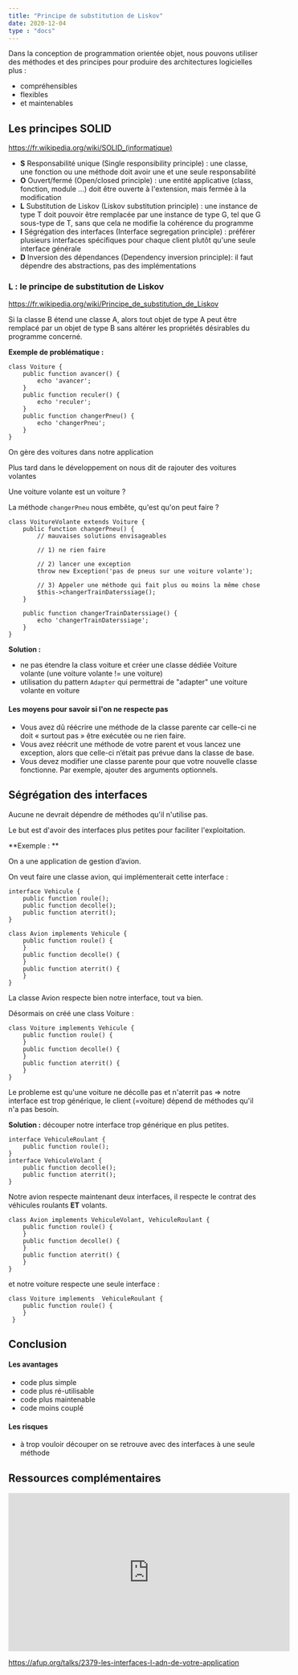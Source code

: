 ```yaml
---
title: "Principe de substitution de Liskov"
date: 2020-12-04
type : "docs"
---
```


Dans la conception de programmation orientée objet, nous pouvons utiliser des méthodes et des principes pour produire des architectures logicielles plus :
- compréhensibles
- flexibles 
- et maintenables

Les principes SOLID
---

https://fr.wikipedia.org/wiki/SOLID_(informatique)

- **S** Responsabilité unique (Single responsibility principle) : une classe, une fonction ou une méthode doit avoir une et une seule responsabilité
- **O** Ouvert/fermé (Open/closed principle) : une entité applicative (class, fonction, module ...) doit être ouverte à l'extension, mais fermée à la modification
- **L** Substitution de Liskov (Liskov substitution principle) : une instance de type T doit pouvoir être remplacée par une instance de type G, tel que G sous-type de T, sans que cela ne modifie la cohérence du programme
- **I** Ségrégation des interfaces (Interface segregation principle) : préférer plusieurs interfaces spécifiques pour chaque client plutôt qu'une seule interface générale
- **D** Inversion des dépendances (Dependency inversion principle): il faut dépendre des abstractions, pas des implémentations

### L : le principe de substitution de Liskov

https://fr.wikipedia.org/wiki/Principe_de_substitution_de_Liskov

Si la classe B étend une classe A, alors tout objet de type A peut être remplacé par un objet de type B sans altérer les propriétés désirables du programme concerné.

**Exemple de problématique :**

````
class Voiture {
    public function avancer() {
        echo 'avancer';
    }
    public function reculer() {
        echo 'reculer';
    }
    public function changerPneu() {
        echo 'changerPneu';
    }
}
````

On gère des voitures dans notre application

Plus tard dans le développement on nous dit de rajouter des voitures volantes

Une voiture volante est un voiture ?

La méthode `changerPneu` nous embête, qu'est qu'on peut faire ?

````
class VoitureVolante extends Voiture {
    public function changerPneu() {
        // mauvaises solutions envisageables
        
        // 1) ne rien faire

        // 2) lancer une exception
        throw new Exception('pas de pneus sur une voiture volante');

        // 3) Appeler une méthode qui fait plus ou moins la même chose
        $this->changerTrainDaterssiage(); 
    }

    public function changerTrainDaterssiage() {
        echo 'changerTrainDaterssiage';
    }
}
````

**Solution :** 
- ne pas étendre la class voiture et créer une classe dédiée Voiture volante (une voiture volante != une voiture)
- utilisation du pattern `Adapter` qui permettrai de "adapter" une voiture volante en voiture

#### Les moyens pour savoir si l'on ne respecte pas

- Vous avez dû réécrire une méthode de la classe parente car celle-ci ne doit « surtout pas » être exécutée ou ne rien faire.
- Vous avez réécrit une méthode de votre parent et vous lancez une exception, alors que celle-ci n’était pas prévue dans la classe de base.
- Vous devez modifier une classe parente pour que votre nouvelle classe fonctionne. Par exemple, ajouter des arguments optionnels.

Ségrégation des interfaces
---

Aucune ne devrait dépendre de méthodes qu'il n'utilise pas.

Le but est d'avoir des interfaces plus petites pour faciliter l'exploitation.


**Exemple : **

On a une application de gestion d’avion.

On veut faire une classe avion, qui implémenterait cette interface :

````
interface Vehicule {
    public function roule();
    public function decolle();
    public function aterrit();
}

class Avion implements Vehicule {
    public function roule() {
    }
    public function decolle() {
    }
    public function aterrit() {
    }
}
````

La classe Avion respecte bien notre interface, tout va bien.

Désormais on créé une class Voiture :

````
class Voiture implements Vehicule {
    public function roule() {
    }
    public function decolle() {
    }
    public function aterrit() {
    }
}
````

Le probleme est qu'une voiture ne décolle pas et n'aterrit pas => notre interface est trop générique, le client (=voiture) dépend de méthodes qu'il n'a pas besoin.

**Solution :** découper notre interface trop générique en plus petites.

````
interface VehiculeRoulant {
    public function roule();
}
interface VehiculeVolant {
    public function decolle();
    public function aterrit();
}
````

Notre avion respecte maintenant deux interfaces, il respecte le contrat des véhicules roulants **ET** volants.

````
class Avion implements VehiculeVolant, VehiculeRoulant {
    public function roule() {
    }
    public function decolle() {
    }
    public function aterrit() {
    }
}
````

et notre voiture respecte une seule interface :

````
class Voiture implements  VehiculeRoulant {
    public function roule() {
    }
 }
````

Conclusion
---

#### Les avantages

- code plus simple
- code plus ré-utilisable
- code plus maintenable
- code moins couplé

#### Les risques

- à trop vouloir découper on se retrouve avec des interfaces à une seule méthode

## Ressources complémentaires

<iframe width="560" height="315" src="https://www.youtube.com/embed/bOSPXRG38PU" frameborder="0" allow="accelerometer; autoplay; clipboard-write; encrypted-media; gyroscope; picture-in-picture" allowfullscreen></iframe>

https://afup.org/talks/2379-les-interfaces-l-adn-de-votre-application
